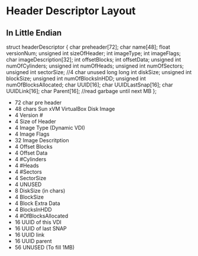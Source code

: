 # Header Descriptor Layout 
## In Little Endian

struct headerDescriptor {
	char preheader[72];
	char name[48];
	float versionNum;
	unsigned int sizeOfHeader;
	int imageType;
	int imageFlags;
	char imageDescription[32];
	int offsetBlocks;
	int offsetData;
	unsigned int numOfCylinders;
	unsigned int numOfHeads;
	unsigned int numOfSectors;
	unsigned int sectorSize;
	//4 char unused
	long long int diskSize;
	unsigned int blockSize;
	unsigned int numOfBlocksInHDD;
	unsigned int numOfBlocksAllocated;
	char UUID[16];
	char UUIDLastSnap[16];
	char UUIDLink[16];
	char Parent[16];
	//read garbage until next MB
};
- 72 char pre header
- 48 chars Sun xVM VirtualBox Disk Image
- 4 Version #
- 4 Size of Header
- 4 Image Type (Dynamic VDI)
- 4 Image Flags
- 32 Image Descritption
- 4 Offset Blocks
- 4 Offset Data
- 4 #Cylinders
- 4 #Heads
- 4 #Sectors
- 4 SectorSize
- 4 UNUSED
- 8 DiskSize (in chars)
- 4 BlockSize
- 4 Block Extra Data
- 4 BlocksInHDD
- 4 #OfBlocksAllocated
- 16 UUID of this VDI
- 16 UUID of last SNAP
- 16 UUID link
- 16 UUID parent
- 56 UNUSED (To fill 1MB)